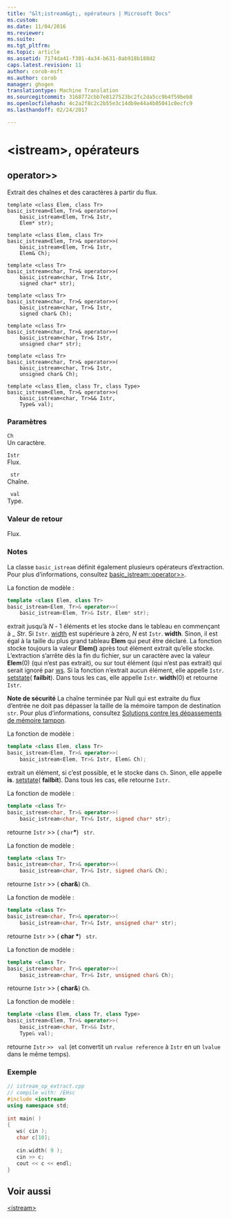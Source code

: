 ```yaml
---
title: "&lt;istream&gt;, opérateurs | Microsoft Docs"
ms.custom: 
ms.date: 11/04/2016
ms.reviewer: 
ms.suite: 
ms.tgt_pltfrm: 
ms.topic: article
ms.assetid: 7174da41-f301-4a34-b631-0ab918b188d2
caps.latest.revision: 11
author: corob-msft
ms.author: corob
manager: ghogen
translationtype: Machine Translation
ms.sourcegitcommit: 3168772cbb7e8127523bc2fc2da5cc9b4f59beb8
ms.openlocfilehash: 4c2a2f8c2c2b55e3c14db9e44a4b05041c0ecfc9
ms.lasthandoff: 02/24/2017

---
```

# <a name="ltistreamgt-operators"></a>&lt;istream&gt;, opérateurs
 
##  <a name="a-nameoperatorgtgta--operatorgtgt"></a><a name="operator_gt__gt_"></a>  operator&gt;&gt;  
 Extrait des chaînes et des caractères à partir du flux.  
  
```  
template <class Elem, class Tr>  
basic_istream<Elem, Tr>& operator>>(
    basic_istream<Elem, Tr>& Istr,   
    Elem* str);

template <class Elem, class Tr>  
basic_istream<Elem, Tr>& operator>>(
    basic_istream<Elem, Tr>& Istr,   
    Elem& Ch);

template <class Tr>  
basic_istream<char, Tr>& operator>>(
    basic_istream<char, Tr>& Istr,   
    signed char* str);

template <class Tr>  
basic_istream<char, Tr>& operator>>(
    basic_istream<char, Tr>& Istr,   
    signed char& Ch);

template <class Tr>  
basic_istream<char, Tr>& operator>>(
    basic_istream<char, Tr>& Istr,   
    unsigned char* str);

template <class Tr>  
basic_istream<char, Tr>& operator>>(
    basic_istream<char, Tr>& Istr,   
    unsigned char& Ch);

template <class Elem, class Tr, class Type>  
basic_istream<Elem, Tr>& operator>>(
    basic_istream<char, Tr>&& Istr,  
    Type& val);
```  
  
### <a name="parameters"></a>Paramètres  
 `Ch`  
 Un caractère.  
  
 `Istr`  
 Flux.  
  
 ` str`  
 Chaîne.  
  
 ` val`  
 Type.  
  
### <a name="return-value"></a>Valeur de retour  
 Flux.  
  
### <a name="remarks"></a>Notes  
 La classe `basic_istream` définit également plusieurs opérateurs d’extraction. Pour plus d’informations, consultez [basic_istream::operator>>](../standard-library/basic-istream-class.md#basic_istream__operator_gt__gt_).  
  
 La fonction de modèle :  
  
```cpp  
template <class Elem, class Tr>  
basic_istream<Elem, Tr>& operator>>(
    basic_istream<Elem, Tr>& Istr, Elem* str);
```  
  
 extrait jusqu’à *N* - 1 éléments et les stocke dans le tableau en commençant à _ *Str*. Si `Istr`. [width](../standard-library/ios-base-class.md#ios_base__width) est supérieure à zéro, *N* est `Istr`. **width**. Sinon, il est égal à la taille du plus grand tableau **Elem** qui peut être déclaré. La fonction stocke toujours la valeur **Elem()** après tout élément extrait qu’elle stocke. L’extraction s’arrête dès la fin du fichier, sur un caractère avec la valeur **Elem**(0) (qui n’est pas extrait), ou sur tout élément (qui n’est pas extrait) qui serait ignoré par [ws](../standard-library/istream-functions.md#ws). Si la fonction n’extrait aucun élément, elle appelle `Istr`. [setstate](../standard-library/basic-ios-class.md#basic_ios__setstate)( **failbit**). Dans tous les cas, elle appelle `Istr`. **width**(0) et retourne `Istr`.  
  
 **Note de sécurité** La chaîne terminée par Null qui est extraite du flux d’entrée ne doit pas dépasser la taille de la mémoire tampon de destination ` str`. Pour plus d’informations, consultez [Solutions contre les dépassements de mémoire tampon](http://msdn.microsoft.com/library/windows/desktop/ms717795).  
  
 La fonction de modèle :  
  
```cpp  
template <class Elem, class Tr>  
basic_istream<Elem, Tr>& operator>>(
    basic_istream<Elem, Tr>& Istr, Elem& Ch);
```  
  
 extrait un élément, si c’est possible, et le stocke dans `Ch`. Sinon, elle appelle **is**. [setstate](../standard-library/basic-ios-class.md#basic_ios__setstate)( **failbit**). Dans tous les cas, elle retourne `Istr`.  
  
 La fonction de modèle :  
  
```cpp  
template <class Tr>  
basic_istream<char, Tr>& operator>>(
    basic_istream<char, Tr>& Istr, signed char* str);
```  
  
 retourne `Istr` >> ( `char`**\***) ` str`.  
  
 La fonction de modèle :  
  
```cpp  
template <class Tr>  
basic_istream<char, Tr>& operator>>(
    basic_istream<char, Tr>& Istr, signed char& Ch);
```  
  
 retourne `Istr` >> ( **char&**) `Ch`.  
  
 La fonction de modèle :  
  
```cpp  
template <class Tr>  
basic_istream<char, Tr>& operator>>(
    basic_istream<char, Tr>& Istr, unsigned char* str);
```  
  
 retourne `Istr` >> ( **char \***) ` str`.  
  
 La fonction de modèle :  
  
```cpp  
template <class Tr>  
basic_istream<char, Tr>& operator>>(
    basic_istream<char, Tr>& Istr, unsigned char& Ch);
```  
  
 retourne `Istr` >> ( **char&**) `Ch`.  
  
 La fonction de modèle :  
  
```cpp  
template <class Elem, class Tr, class Type>  
basic_istream<Elem, Tr>& operator>>(
    basic_istream<char, Tr>&& Istr,  
    Type& val);
```  
  
 retourne `Istr` `>>` ` val` (et convertit un `rvalue reference` à `Istr` en un `lvalue` dans le même temps).  
  
### <a name="example"></a>Exemple  
  
```cpp  
// istream_op_extract.cpp  
// compile with: /EHsc  
#include <iostream>  
using namespace std;  
  
int main( )   
{  
   ws( cin );  
   char c[10];  
  
   cin.width( 9 );  
   cin >> c;  
   cout << c << endl;  
}  
```  
  
## <a name="see-also"></a>Voir aussi  
 [\<istream>](../standard-library/istream.md)


